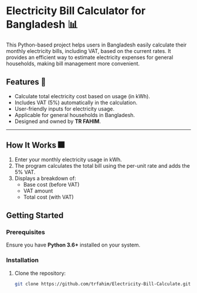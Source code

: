 # Electricity Bill Calculator for Bangladesh 📊

This Python-based project helps users in Bangladesh easily calculate their monthly electricity bills, including VAT, based on the current rates. It provides an efficient way to estimate electricity expenses for general households, making bill management more convenient.

## Features 🤖

- Calculate total electricity cost based on usage (in kWh).
- Includes VAT (5%) automatically in the calculation.
- User-friendly inputs for electricity usage.
- Applicable for general households in Bangladesh.
- Designed and owned by **TR FAHIM**.

---

## How It Works 🎆

1. Enter your monthly electricity usage in kWh.
2. The program calculates the total bill using the per-unit rate and adds the 5% VAT.
3. Displays a breakdown of:
   - Base cost (before VAT)
   - VAT amount
   - Total cost (with VAT)


## Getting Started

### Prerequisites

Ensure you have **Python 3.6+** installed on your system.

### Installation

1. Clone the repository:
   ```bash
   git clone https://github.com/trfahim/Electricity-Bill-Calculate.git
